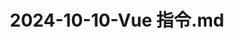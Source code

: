 ---
layout: post
title: 2024-10-10-Vue 指令.md
categories: [Vue]
description: 
keywords: Vue 指令.md
mermaid: false
sequence: false
flow: false
mathjax: false
mindmap: false
mindmap2: false
---